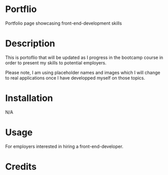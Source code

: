 # Portflio
Portfolio page showcasing front-end-development skills

# Description
This is portoflio that will be updated as I progress in the bootcamp course in order to present my skills to potential employers.

Please note, I am using placeholder names and images which I will change to real applications once I have developped myself on those topics.

# Installation
N/A

# Usage
For employers interested in hiring a front-end-developer.

# Credits